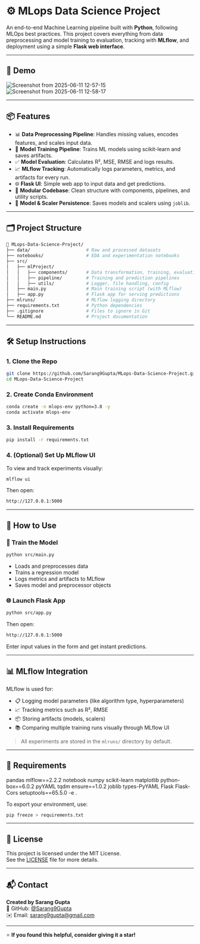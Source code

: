 # ⚙️ MLops Data Science Project

An end-to-end Machine Learning pipeline built with **Python**, following MLOps best practices. This project covers everything from data preprocessing and model training to evaluation, tracking with **MLflow**, and deployment using a simple **Flask web interface**.

---

## 📸 Demo

![Screenshot from 2025-06-11 12-57-15](https://github.com/user-attachments/assets/8f8f5483-2b29-4625-803f-0f02c853ad2a)
![Screenshot from 2025-06-11 12-58-17](https://github.com/user-attachments/assets/047f13b4-026b-4d44-97ef-872fd83b0cf3)

---

## 📦 Features

- 📊 **Data Preprocessing Pipeline**: Handles missing values, encodes features, and scales input data.
- 🧠 **Model Training Pipeline**: Trains ML models using scikit-learn and saves artifacts.
- ✅ **Model Evaluation**: Calculates R², MSE, RMSE and logs results.
- 📈 **MLflow Tracking**: Automatically logs parameters, metrics, and artifacts for every run.
- 🌐 **Flask UI**: Simple web app to input data and get predictions.
- 📁 **Modular Codebase**: Clean structure with components, pipelines, and utility scripts.
- 💾 **Model & Scaler Persistence**: Saves models and scalers using `joblib`.

---

## 🗂️ Project Structure

```bash
📁 MLops-Data-Science-Project/
├── data/                     # Raw and processed datasets
├── notebooks/                # EDA and experimentation notebooks
├── src/
│   ├── mlProject/
│   │   ├── components/       # Data transformation, training, evaluation
│   │   ├── pipeline/         # Training and prediction pipelines
│   │   ├── utils/            # Logger, file handling, config
│   ├── main.py               # Main training script (with MLflow)
│   ├── app.py                # Flask app for serving predictions
├── mlruns/                   # MLflow logging directory
├── requirements.txt          # Python dependencies
├── .gitignore                # Files to ignore in Git
└── README.md                 # Project documentation
```

---

## 🛠️ Setup Instructions

### 1. Clone the Repo

```bash
git clone https://github.com/Sarang9Gupta/MLops-Data-Science-Project.git
cd MLops-Data-Science-Project
```

### 2. Create Conda Environment

```bash
conda create -n mlops-env python=3.8 -y
conda activate mlops-env
```


### 3. Install Requirements

```bash
pip install -r requirements.txt
```

### 4. (Optional) Set Up MLflow UI

To view and track experiments visually:

```bash
mlflow ui
```

Then open:

```bash
http://127.0.0.1:5000
```

---

## 🚀 How to Use

### 🔧 Train the Model

```bash
python src/main.py
```

- Loads and preprocesses data
- Trains a regression model
- Logs metrics and artifacts to MLflow
- Saves model and preprocessor objects

### 🌐 Launch Flask App

```bash
python src/app.py
```

Then open:

```bash
http://127.0.0.1:5000
```

Enter input values in the form and get instant predictions.

---

## 📊 MLflow Integration

MLflow is used for:

- 📋 Logging model parameters (like algorithm type, hyperparameters)
- 📈 Tracking metrics such as R², RMSE
- 📦 Storing artifacts (models, scalers)
- 📚 Comparing multiple training runs visually through MLflow UI

> All experiments are stored in the `mlruns/` directory by default.

---

## 📌 Requirements

pandas 
mlflow==2.2.2
notebook
numpy
scikit-learn
matplotlib
python-box==6.0.2
pyYAML
tqdm
ensure==1.0.2
joblib
types-PyYAML
Flask
Flask-Cors
setuptools==65.5.0
-e .

To export your environment, use:

```bash
pip freeze > requirements.txt
```

---

## 📝 License

This project is licensed under the MIT License.  
See the [LICENSE](LICENSE) file for more details.

---

## 📬 Contact

**Created by Sarang Gupta**  
🔗 GitHub: [@Sarang9Gupta](https://github.com/Sarang9Gupta)  
✉️ Email: sarang9gupta@gmail.com

---

⭐ **If you found this helpful, consider giving it a star!**
